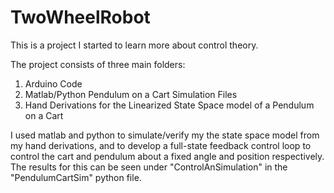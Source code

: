 # TwoWheelRobot

This is a project I started to learn more about control theory. 

The project consists of three main folders:
1) Arduino Code
2) Matlab/Python Pendulum on a Cart Simulation Files
3) Hand Derivations for the Linearized State Space model of a Pendulum on a Cart

I used matlab and python to simulate/verify my the state space model from my hand derivations, and to develop a full-state feedback control loop to control the cart and  pendulum about a fixed angle and position respectively. The results for this can be seen under "ControlAnSimulation" in the "PendulumCartSim" python file.

